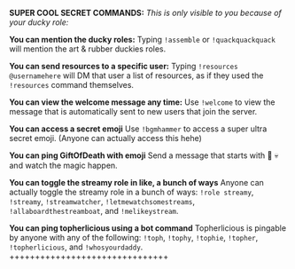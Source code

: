 **SUPER COOL SECRET COMMANDS:**
*This is only visible to you because of your ducky role:*

**You can mention the ducky roles:**
Typing `!assemble` or `!quackquackquack` will mention the art & rubber duckies roles.

**You can send resources to a specific user:**
Typing `!resources @usernamehere` will DM that user a list of resources, as if they used the `!resources` command themselves.

**You can view the welcome message any time:**
Use `!welcome` to view the message that is automatically sent to new users that join the server.

**You can access a secret emoji**
Use `!bgmhammer` to access a super ultra secret emoji. (Anyone can actually access this hehe)

**You can ping GiftOfDeath with emoji**
Send a message that starts with 🎁 💀 and watch the magic happen.

**You can toggle the streamy role in like, a bunch of ways**
Anyone can actually toggle the streamy role in a bunch of ways: `!role streamy`, `!streamy`, `!streamwatcher`, `!letmewatchsomestreams`, `!allaboardthestreamboat`, and `!melikeystream`.

**You can ping topherlicious using a bot command**
Topherlicious is pingable by anyone with any of the following: `!toph`, `!tophy`, `!tophie`, `!topher`, `!topherlicious`, and `!whosyourdaddy`.
+++++++++++++++++++++++++++++++